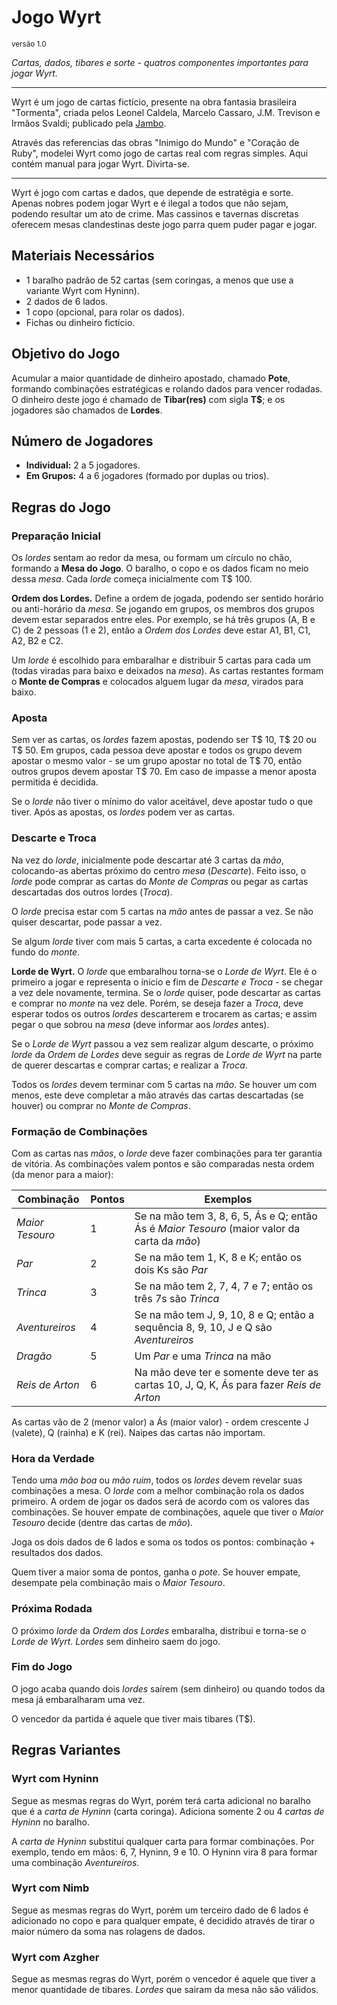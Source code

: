 # Jogo Wyrt

<sub>versão 1.0</sub>

*Cartas, dados, tibares e sorte - quatros componentes importantes para jogar Wyrt.*


---

Wyrt é um jogo de cartas fictício, presente na obra fantasia brasileira "Tormenta", criada pelos Leonel Caldela,  Marcelo Cassaro, J.M. Trevison e Irmãos Svaldi; publicado pela [Jambo](https://jamboeditora.com.br/categoria/rpg/tormenta20-rpg/). 

Através das referencias das obras "Inimigo do Mundo" e "Coração de Ruby", modelei Wyrt como jogo de cartas real com regras simples. Aqui contém manual para jogar Wyrt. Divirta-se.

---

Wyrt é jogo com cartas e dados, que depende de estratégia e sorte. Apenas nobres podem jogar Wyrt e é ilegal a todos que não sejam, podendo resultar um ato de crime. Mas cassinos e tavernas discretas oferecem mesas clandestinas deste jogo parra quem puder pagar e jogar.

## Materiais Necessários

- 1 baralho padrão de 52 cartas (sem coringas, a menos que use a variante Wyrt com Hyninn).
- 2 dados de 6 lados.
- 1 copo (opcional, para rolar os dados).
- Fichas ou dinheiro fictício.

## Objetivo do Jogo

Acumular a maior quantidade de dinheiro apostado, chamado **Pote**, formando combinações estratégicas e rolando dados para vencer rodadas. O dinheiro deste jogo é chamado de **Tibar(res)** com sigla **T\$**; e os jogadores são chamados de **Lordes**.

## Número de Jogadores

- **Individual:** 2 a 5 jogadores.
- **Em Grupos:** 4 a 6 jogadores (formado por duplas ou trios).

## Regras do Jogo

### Preparação Inicial

Os *lordes* sentam ao redor da mesa, ou formam um círculo no chão, formando a **Mesa do Jogo**. O baralho, o copo e os dados ficam no meio dessa *mesa*. Cada *lorde* começa inicialmente com T$ 100.

**Ordem dos Lordes.** Define a ordem de jogada, podendo ser sentido horário ou anti-horário da *mesa*. Se jogando em grupos, os membros dos grupos devem estar separados entre eles. Por exemplo, se há três grupos (A, B e C) de 2 pessoas (1 e 2), então a *Ordem dos Lordes* deve estar A1, B1, C1, A2, B2 e C2.

Um *lorde* é escolhido para embaralhar e distribuir 5 cartas para cada um (todas viradas para baixo e deixados na *mesa*). As cartas restantes formam o **Monte de Compras** e colocados alguem lugar da *mesa*, virados para baixo.

### Aposta

Sem ver as cartas, os *lordes* fazem apostas, podendo ser T\$ 10, T\$ 20 ou T\$ 50. Em grupos, cada pessoa deve apostar e todos os grupo devem apostar o mesmo valor - se um grupo apostar no total de T\$ 70, então outros grupos devem apostar T\$ 70. Em caso de impasse a menor aposta permitida é decidida. 

Se o *lorde* não tiver o mínimo do valor aceitável, deve apostar tudo o que tiver. Após as apostas, os *lordes* podem ver as cartas.

### Descarte e Troca

Na vez do *lorde*, inicialmente pode descartar até 3 cartas da *mão*, colocando-as abertas próximo do centro *mesa* (*Descarte*). Feito isso, o *lorde* pode comprar as cartas do *Monte de Compras* ou pegar as cartas descartadas dos outros lordes (*Troca*). 

O *lorde* precisa estar com 5 cartas na *mão* antes de passar a vez. Se não quiser descartar, pode passar a vez.

Se algum *lorde* tiver com mais 5 cartas, a carta excedente é colocada no fundo do *monte*.

**Lorde de Wyrt.** O *lorde* que embaralhou torna-se o *Lorde de Wyrt*. Ele é o primeiro a jogar e representa o ínicio e fim de *Descarte e Troca* - se chegar a vez dele novamente, termina. Se o *lorde* quiser, pode descartar as cartas e comprar no *monte* na vez dele. Porém, se deseja fazer a *Troca*, deve esperar todos os outros *lordes* descarterem e trocarem as cartas; e assim pegar o que sobrou na *mesa* (deve informar aos *lordes* antes).

Se o *Lorde de Wyrt* passou a vez sem realizar algum descarte, o próximo *lorde* da *Ordem de Lordes* deve seguir as regras de *Lorde de Wyrt* na parte de querer descartas e comprar cartas; e realizar a *Troca*.

Todos os *lordes* devem terminar com 5 cartas na *mão*. Se houver um com menos, este deve completar a mão através das cartas descartadas (se houver) ou comprar no *Monte de Compras*.

### Formação de Combinações

Com as cartas nas *mãos*, o *lorde* deve fazer combinações para ter garantia de vitória. As combinações valem pontos e são comparadas nesta ordem (da menor para a maior):

| Combinação | Pontos | Exemplos |
| --- | --- | --- |
| *Maior Tesouro* | 1 | Se na mão tem 3, 8, 6, 5, Ás e Q; então Ás é *Maior Tesouro* (maior valor da carta da *mão*) |
| *Par* | 2 | Se na mão tem 1, K, 8 e K; então os dois Ks são *Par* |
| *Trinca* | 3 | Se na mão tem 2, 7, 4, 7 e 7; então os três 7s são *Trinca* |
| *Aventureiros* | 4 | Se na mão tem J, 9, 10, 8 e Q; então a sequência 8, 9, 10, J e Q são *Aventureiros* |
| *Dragão* | 5 | Um *Par* e uma *Trinca* na mão |
| *Reis de Arton* | 6 | Na mão deve ter e somente deve ter as cartas 10, J, Q, K, Ás para fazer *Reis de Arton* |

As cartas vão de 2 (menor valor) a Ás (maior valor) - ordem crescente J (valete), Q (rainha) e K (rei). Naipes das cartas não importam.

### Hora da Verdade

Tendo uma *mão boa* ou *mão ruim*, todos os *lordes* devem revelar suas combinações a mesa. O *lorde* com a melhor combinação rola os dados primeiro. A ordem de jogar os dados será de acordo com os valores das combinações. Se houver empate de combinações, aquele que tiver o *Maior Tesouro* decide (dentre das cartas de *mão*).

Joga os dois dados de 6 lados e soma os todos os pontos: combinação + resultados dos dados.

Quem tiver a maior soma de pontos, ganha o *pote*. Se houver empate, desempate pela combinação mais o *Maior Tesouro*.

### Próxima Rodada

O próximo *lorde* da *Ordem dos Lordes* embaralha, distribui e torna-se o *Lorde de Wyrt*. *Lordes* sem dinheiro saem do jogo.

### Fim do Jogo

O jogo acaba quando dois *lordes* saírem (sem dinheiro) ou quando todos da mesa já embaralharam uma vez.

O vencedor da partida é aquele que tiver mais tibares (T$).

## Regras Variantes

### Wyrt com Hyninn

Segue as mesmas regras do Wyrt, porém terá carta adicional no baralho que é a *carta de Hyninn* (carta coringa). Adiciona somente 2 ou 4 *cartas de Hyninn* no baralho.

A *carta de Hyninn* substitui qualquer carta para formar combinações. Por exemplo, tendo em mãos: 6, 7, Hyninn, 9 e 10. O Hyninn vira 8 para formar uma combinação *Aventureiros*.

### Wyrt com Nimb

Segue as mesmas regras do Wyrt, porém um terceiro dado de 6 lados é adicionado no copo e para qualquer empate, é decidido através de tirar o maior número da soma nas rolagens de dados.

### Wyrt com Azgher

Segue as mesmas regras do Wyrt, porém o vencedor é aquele que tiver a menor quantidade de tibares. *Lordes* que sairam da mesa não são válidos.
